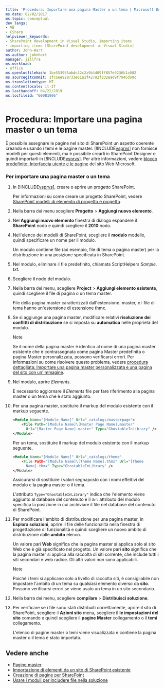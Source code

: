 ```yaml
---
title: 'Procedura: Importare una pagina Master o un tema | Microsoft Docs'
ms.date: 02/02/2017
ms.topic: conceptual
dev_langs:
- VB
- CSharp
helpviewer_keywords:
- SharePoint development in Visual Studio, importing items
- importing items [SharePoint development in Visual Studio]
author: John-Hart
ms.author: johnhart
manager: jillfra
ms.workload:
- office
ms.openlocfilehash: 1be553955abdc42c2a9b4d09ff857e9236b1a002
ms.sourcegitcommit: 1fc6ee928733e61a1f42782f832ead9f7946d00c
ms.translationtype: MT
ms.contentlocale: it-IT
ms.lasthandoff: 04/22/2019
ms.locfileid: "60081906"
---
```

# <a name="how-to-import-a-master-page-or-theme"></a>Procedura: Importare una pagina master o un tema
  È possibile assegnare le pagine nel sito di SharePoint un aspetto coerente creando e usando i temi e le pagine master. [!INCLUDE[vsprvs](../sharepoint/includes/vsprvs-md.md)] non fornisce modelli per questi elementi, ma è possibile crearli in SharePoint Designer e quindi importarli in [!INCLUDE[vsprvs](../sharepoint/includes/vsprvs-md.md)]. Per altre informazioni, vedere [blocco predefinito: Interfaccia utente e le pagine](http://go.microsoft.com/fwlink/?LinkID=182095) del sito Web Microsoft.

### <a name="to-import-a-master-page-or-theme"></a>Per importare una pagina master o un tema

1. In [!INCLUDE[vsprvs](../sharepoint/includes/vsprvs-md.md)], creare o aprire un progetto SharePoint.

     Per informazioni su come creare un progetto SharePoint, vedere [SharePoint modelli di elemento di progetto e progetto](../sharepoint/sharepoint-project-and-project-item-templates.md).

2. Nella barra dei menu scegliere **Progetto** > **Aggiungi nuovo elemento**.

3. Nel **Aggiungi nuovo elemento** finestra di dialogo espandere il **SharePoint** nodo e quindi scegliere il **2010** nodo.

4. Nell'elenco dei modelli di SharePoint, scegliere il **modulo** modello, quindi specificare un nome per il modulo.

     Un modulo contiene file (ad esempio, file di tema o pagina master) per la distribuzione in una posizione specificata in SharePoint.

5. Nel modulo, eliminare il file predefinito, chiamata ScriptHelpers *Sample. txt*.

6. Scegliere il nodo del modulo.

7. Nella barra dei menu, scegliere **Project** > **Aggiungi elemento esistente**, quindi scegliere il file di pagina o un tema master.

     File della pagina master caratterizzati dall'estensione. master, e i file di tema hanno un'estensione di estensione thmx.

8. Se si aggiunge una pagina master, modificare relativi **risoluzione dei conflitti di distribuzione** se si imposta su **automatica** nelle proprietà del modulo.

    > [!NOTE]
    >  Se il nome della pagina master è identico al nome di una pagina master esistente che è contrassegnata come pagina Master predefinita o pagina Master personalizzata, possono verificarsi errori. Per informazioni su come risolvere questo problema, vedere [procedura dettagliata: Importare una pagina master personalizzata e una pagina del sito con un'immagine](../sharepoint/walkthrough-import-a-custom-master-page-and-site-page-with-an-image.md).

9. Nel modulo, aprire *Elements*.

     È necessario aggiornare il *Elements* file per fare riferimento alla pagina master o un tema che è stato aggiunto.

10. Per una pagina master, sostituire il markup del modulo esistente con il markup seguente.

    ```xml
    <Module Name="[Module Name]" Url="_catalogs/masterpage">
        <File Path="[Module Name]\[Master Page Name].master"
          Url="[Master Page Name].master" Type="GhostableInLibrary" />
    </Module>
    ```

     Per un tema, sostituire il markup del modulo esistente con il markup seguente.

    ```xml
    <Module Name="[Module Name]" Url="_catalogs/theme"
        <File Path="[Module Name]\[Theme Name].thmx" Url="[Theme
          Name].thmx" Type="GhostableInLibrary" />
    </Module>
    ```

     Assicurarsi di sostituire i valori segnaposto con i nomi effettivi del modulo e la pagina master o il tema.

     L'attributo `Type="GhostableInLibrary"` indica che l'elemento viene aggiunto al database del contenuto e il `Url` attributo del modulo specifica la posizione in cui archiviare il file nel database del contenuto di SharePoint.

11. Per modificare l'ambito di distribuzione per una pagina master, in **Esplora soluzioni**, aprire il file delle funzionalità nella finestra di progettazione di funzionalità e quindi scegliere un nuovo ambito di distribuzione dalle **ambito** elenco.

     Un valore pari **Web** significa che la pagina master si applica solo al sito Web che è già specificato nel progetto. Un valore pari **sito** significa che la pagina master si applica alla raccolta di siti corrente, che include tutti i siti secondari e web radice. Gli altri valori non sono applicabili.

    > [!NOTE]
    >  Poiché i temi si applicano solo a livello di raccolta siti, è consigliabile non impostare l'ambito di un tema su qualsiasi elemento diverso da **sito**. Possono verificarsi errori se viene usato un tema in un sito secondario.

12. Nella barra dei menu, scegliere **compilare** > **Distribuisci soluzione**.

13. Per verificare se i file sono stati distribuiti correttamente, aprire il sito di SharePoint, scegliere il **Azioni sito** menu, scegliere il **le impostazioni del sito** comando e quindi scegliere il **pagine Master**  collegamento o il **temi** collegamento.

     L'elenco di pagine master o temi viene visualizzata e contiene la pagina master o il tema è stato importato.

## <a name="see-also"></a>Vedere anche
- [Pagine master](http://go.microsoft.com/fwlink/?LinkId=184955)
- [Importazione di elementi da un sito di SharePoint esistente](../sharepoint/importing-items-from-an-existing-sharepoint-site.md)
- [Creazione di pagine per SharePoint](../sharepoint/creating-pages-for-sharepoint.md)
- [Usare i moduli per includere file nella soluzione](../sharepoint/using-modules-to-include-files-in-the-solution.md)
